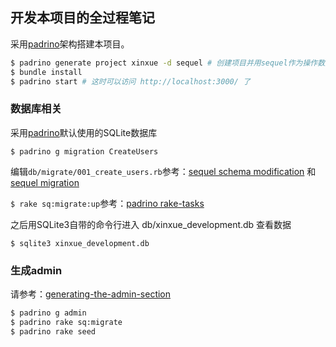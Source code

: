 ## 开发本项目的全过程笔记
采用[padrino](http://www.padrinorb.com/guides)架构搭建本项目。

```bash
$ padrino generate project xinxue -d sequel # 创建项目并用sequel作为操作数据库的gem
$ bundle install
$ padrino start # 这时可以访问 http://localhost:3000/ 了
```

### 数据库相关
采用[padrino](http://www.padrinorb.com/guides)默认使用的SQLite数据库

`$ padrino g migration CreateUsers`

编辑`db/migrate/001_create_users.rb`参考：[sequel schema modification](http://sequel.jeremyevans.net/rdoc/files/doc/schema_modification_rdoc.html) 和 [sequel migration](http://sequel.jeremyevans.net/rdoc/files/doc/migration_rdoc.html)

`$ rake sq:migrate:up`参考：[padrino rake-tasks](http://www.padrinorb.com/guides/rake-tasks)

之后用SQLite3自带的命令行进入 db/xinxue_development.db 查看数据

`$ sqlite3 xinxue_development.db`

### 生成admin
请参考：[generating-the-admin-section](http://www.padrinorb.com/guides/basic-projects#generating-the-admin-section)
```bash
$ padrino g admin
$ padrino rake sq:migrate
$ padrino rake seed
```





